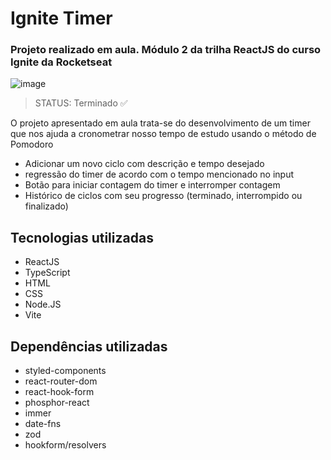 # Ignite Timer
### Projeto realizado em aula. Módulo 2 da trilha ReactJS do curso Ignite da Rocketseat

![image](https://github.com/ViniciusOshima/Ignite-Timer/assets/105689421/dcbb82a9-385a-4989-8672-86442995d5ca)

> STATUS: Terminado ✅

O projeto apresentado em aula trata-se do desenvolvimento de um timer que nos ajuda a cronometrar nosso tempo de estudo usando o método de Pomodoro

+ Adicionar um novo ciclo com descrição e tempo desejado
+ regressão do timer de acordo com o tempo mencionado no input
+ Botão para iniciar contagem do timer e interromper contagem
+ Histórico de ciclos com seu progresso (terminado, interrompido ou finalizado)

## Tecnologias utilizadas

+ ReactJS
+ TypeScript
+ HTML
+ CSS
+ Node.JS
+ Vite

## Dependências utilizadas

+ styled-components
+ react-router-dom
+ react-hook-form
+ phosphor-react
+ immer
+ date-fns
+ zod
+ hookform/resolvers

